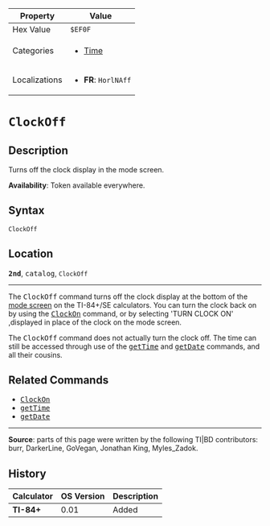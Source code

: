 | Property      | Value |
|---------------|-------|
| Hex Value     | `$EF0F`|
| Categories    | <ul><li>[Time](<../categories/Time.md>)</li></ul> |
| Localizations | <ul><li><b>FR</b>: `HorlNAff`</li></ul> |

# `ClockOff`

## Description
Turns off the clock display in the mode screen.


<b>Availability</b>: Token available everywhere.

## Syntax
`ClockOff`

## Location
<tt><kbd><b>2nd</b></kbd></tt>, <kbd>catalog</kbd>, `ClockOff`
<hr>

The <tt>ClockOff</tt> command turns off the clock display at the bottom of the [mode screen](settings) on the TI-84+/SE calculators. You can turn the clock back on by using the <tt><a href="ClockOn.md">ClockOn</a></tt> command, or by selecting 'TURN CLOCK ON' ,displayed in place of the clock on the mode screen.

The <tt>ClockOff</tt> command does not actually turn the clock off. The time can still be accessed through use of the <tt><a href="getTime.md">getTime</a></tt> and <tt><a href="getDate.md">getDate</a></tt> commands, and all their cousins.

## Related Commands

*   <tt><a href="ClockOn.md">ClockOn</a></tt>
*   <tt><a href="getTime.md">getTime</a></tt>
*   <tt><a href="getDate.md">getDate</a></tt>

* * *

**Source**: parts of this page were written by the following TI|BD contributors: burr, DarkerLine, GoVegan, Jonathan King, Myles_Zadok.

## History
| Calculator | OS Version | Description |
|------------|------------|-------------|
| <b>TI-84+</b> | 0.01 | Added |


